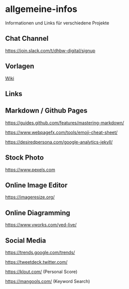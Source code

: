 # allgemeine-infos
Informationen und Links für verschiedene Projekte

## Chat Channel

https://join.slack.com/t/dhbw-digital/signup 


## Vorlagen

[Wiki](https://github.com/dhbw-de/allgemeine-infos/wiki)



## Links

## Markdown / Github Pages

https://guides.github.com/features/mastering-markdown/

https://www.webpagefx.com/tools/emoji-cheat-sheet/

https://desiredpersona.com/google-analytics-jekyll/

## Stock Photo

https://www.pexels.com

## Online Image Editor

https://imageresize.org/

## Online Diagramming

https://www.yworks.com/yed-live/

## Social Media

https://trends.google.com/trends/

https://tweetdeck.twitter.com/

https://klout.com/ (Personal Score)

https://mangools.com/ (Keyword Search)


